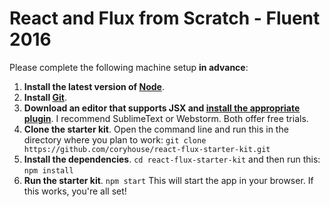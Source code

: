 # React and Flux from Scratch - Fluent 2016

Please complete the following machine setup **in advance**:  
1. **Install the latest version of [Node](https://nodejs.org)**.  
2. **Install [Git](https://git-scm.com/downloads)**.  
3. **Download an editor that supports JSX and [install the appropriate plugin](https://github.com/facebook/react/wiki/Complementary-Tools#jsx-integrations)**. I recommend SublimeText or Webstorm. Both offer free trials.  
4. **Clone the starter kit**. Open the command line and run this in the directory where you plan to work: 
```git clone https://github.com/coryhouse/react-flux-starter-kit.git```  
5. **Install the dependencies**. `cd react-flux-starter-kit` and then run this: `npm install` 
6. **Run the starter kit**. `npm start` This will start the app in your browser. If this works, you're all set!
